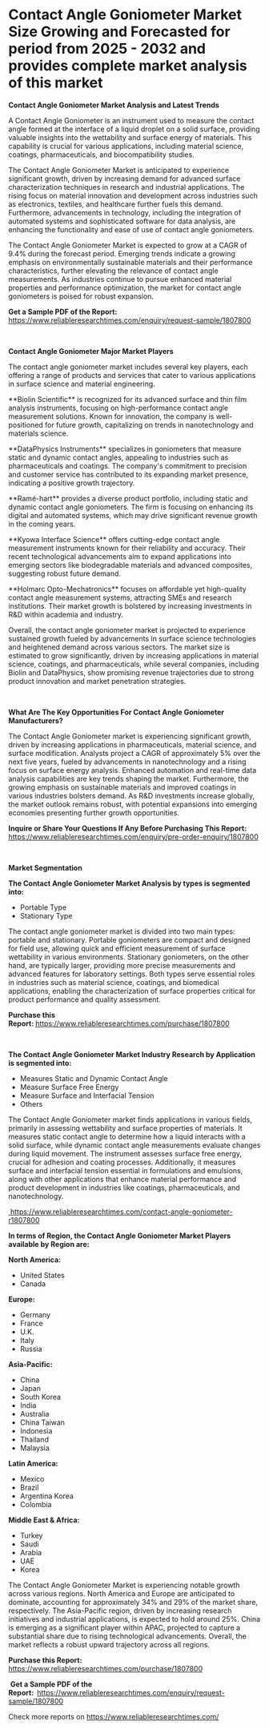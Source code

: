 <p><h1>Contact Angle Goniometer Market Size Growing and Forecasted for period from 2025 - 2032 and provides complete market analysis of this market</h1></p><p><strong>Contact Angle Goniometer Market Analysis and Latest Trends</strong></p>
<p><p>A Contact Angle Goniometer is an instrument used to measure the contact angle formed at the interface of a liquid droplet on a solid surface, providing valuable insights into the wettability and surface energy of materials. This capability is crucial for various applications, including material science, coatings, pharmaceuticals, and biocompatibility studies.</p><p>The Contact Angle Goniometer Market is anticipated to experience significant growth, driven by increasing demand for advanced surface characterization techniques in research and industrial applications. The rising focus on material innovation and development across industries such as electronics, textiles, and healthcare further fuels this demand. Furthermore, advancements in technology, including the integration of automated systems and sophisticated software for data analysis, are enhancing the functionality and ease of use of contact angle goniometers.</p><p>The Contact Angle Goniometer Market is expected to grow at a CAGR of 9.4% during the forecast period. Emerging trends indicate a growing emphasis on environmentally sustainable materials and their performance characteristics, further elevating the relevance of contact angle measurements. As industries continue to pursue enhanced material properties and performance optimization, the market for contact angle goniometers is poised for robust expansion.</p></p>
<p><strong>Get a Sample PDF of the Report:&nbsp;</strong> <a href="https://www.reliableresearchtimes.com/enquiry/request-sample/1807800?utm_campaign=2472&utm_medium=2&utm_source=Github&utm_content=ia&utm_term=19022025&utm_id=contact-angle-goniometer">https://www.reliableresearchtimes.com/enquiry/request-sample/1807800</a></p>
<p>&nbsp;</p>
<p><strong>Contact Angle Goniometer Major Market Players</strong></p>
<p><p>The contact angle goniometer market includes several key players, each offering a range of products and services that cater to various applications in surface science and material engineering.</p><p>**Biolin Scientific** is recognized for its advanced surface and thin film analysis instruments, focusing on high-performance contact angle measurement solutions. Known for innovation, the company is well-positioned for future growth, capitalizing on trends in nanotechnology and materials science.</p><p>**DataPhysics Instruments** specializes in goniometers that measure static and dynamic contact angles, appealing to industries such as pharmaceuticals and coatings. The company's commitment to precision and customer service has contributed to its expanding market presence, indicating a positive growth trajectory.</p><p>**Ramé-hart** provides a diverse product portfolio, including static and dynamic contact angle goniometers. The firm is focusing on enhancing its digital and automated systems, which may drive significant revenue growth in the coming years.</p><p>**Kyowa Interface Science** offers cutting-edge contact angle measurement instruments known for their reliability and accuracy. Their recent technological advancements aim to expand applications into emerging sectors like biodegradable materials and advanced composites, suggesting robust future demand.</p><p>**Holmarc Opto-Mechatronics** focuses on affordable yet high-quality contact angle measurement systems, attracting SMEs and research institutions. Their market growth is bolstered by increasing investments in R&D within academia and industry.</p><p>Overall, the contact angle goniometer market is projected to experience sustained growth fueled by advancements in surface science technologies and heightened demand across various sectors. The market size is estimated to grow significantly, driven by increasing applications in material science, coatings, and pharmaceuticals, while several companies, including Biolin and DataPhysics, show promising revenue trajectories due to strong product innovation and market penetration strategies.</p></p>
<p>&nbsp;</p>
<p><strong>What Are The Key Opportunities For Contact Angle Goniometer Manufacturers?</strong></p>
<p><p>The Contact Angle Goniometer market is experiencing significant growth, driven by increasing applications in pharmaceuticals, material science, and surface modification. Analysts project a CAGR of approximately 5% over the next five years, fueled by advancements in nanotechnology and a rising focus on surface energy analysis. Enhanced automation and real-time data analysis capabilities are key trends shaping the market. Furthermore, the growing emphasis on sustainable materials and improved coatings in various industries bolsters demand. As R&D investments increase globally, the market outlook remains robust, with potential expansions into emerging economies presenting further growth opportunities.</p></p>
<p><strong>Inquire or Share Your Questions If Any Before Purchasing This Report:</strong> <a href="https://www.reliableresearchtimes.com/enquiry/pre-order-enquiry/1807800?utm_campaign=2472&utm_medium=2&utm_source=Github&utm_content=ia&utm_term=19022025&utm_id=contact-angle-goniometer">https://www.reliableresearchtimes.com/enquiry/pre-order-enquiry/1807800</a></p>
<p>&nbsp;</p>
<p><strong>Market Segmentation</strong></p>
<p><strong>The Contact Angle Goniometer Market Analysis by types is segmented into:</strong></p>
<p><ul><li>Portable Type</li><li>Stationary Type</li></ul></p>
<p><p>The contact angle goniometer market is divided into two main types: portable and stationary. Portable goniometers are compact and designed for field use, allowing quick and efficient measurement of surface wettability in various environments. Stationary goniometers, on the other hand, are typically larger, providing more precise measurements and advanced features for laboratory settings. Both types serve essential roles in industries such as material science, coatings, and biomedical applications, enabling the characterization of surface properties critical for product performance and quality assessment.</p></p>
<p><strong>Purchase this Report:&nbsp;</strong><a href="https://www.reliableresearchtimes.com/purchase/1807800?utm_campaign=2472&utm_medium=2&utm_source=Github&utm_content=ia&utm_term=19022025&utm_id=contact-angle-goniometer">https://www.reliableresearchtimes.com/purchase/1807800</a></p>
<p>&nbsp;</p>
<p><strong>The Contact Angle Goniometer Market Industry Research by Application is segmented into:</strong></p>
<p><ul><li>Measures Static and Dynamic Contact Angle</li><li>Measure Surface Free Energy</li><li>Measure Surface and Interfacial Tension</li><li>Others</li></ul></p>
<p><p>The Contact Angle Goniometer market finds applications in various fields, primarily in assessing wettability and surface properties of materials. It measures static contact angle to determine how a liquid interacts with a solid surface, while dynamic contact angle measurements evaluate changes during liquid movement. The instrument assesses surface free energy, crucial for adhesion and coating processes. Additionally, it measures surface and interfacial tension essential in formulations and emulsions, along with other applications that enhance material performance and product development in industries like coatings, pharmaceuticals, and nanotechnology.</p></p>
<p><a href="https://www.reliableresearchtimes.com/contact-angle-goniometer-r1807800?utm_campaign=2472&utm_medium=2&utm_source=Github&utm_content=ia&utm_term=19022025&utm_id=contact-angle-goniometer">&nbsp;https://www.reliableresearchtimes.com/contact-angle-goniometer-r1807800</a></p>
<p><strong>In terms of Region, the Contact Angle Goniometer Market Players available by Region are:</strong></p>
<p>
    <p> <strong> North America: </strong>
        <ul>
            <li>United States</li>
            <li>Canada</li>
        </ul>
        </p> 
    <p> <strong> Europe: </strong>
        <ul>
            <li>Germany</li>
            <li>France</li>
            <li>U.K.</li>
            <li>Italy</li>
            <li>Russia</li>
        </ul>
        </p> 
    <p> <strong> Asia-Pacific: </strong>
        <ul>
            <li>China</li>
            <li>Japan</li>
            <li>South Korea</li>
            <li>India</li>
            <li>Australia</li>
            <li>China Taiwan</li>
            <li>Indonesia</li>
            <li>Thailand</li>
            <li>Malaysia</li>
        </ul>
        </p> 
    <p> <strong> Latin America: </strong>
        <ul>
            <li>Mexico</li>
            <li>Brazil</li>
            <li>Argentina Korea</li>
            <li>Colombia</li>
        </ul>
        </p> 
    <p> <strong> Middle East & Africa: </strong>
        <ul>
            <li>Turkey</li>
            <li>Saudi</li>
            <li>Arabia</li>
            <li>UAE</li>
            <li>Korea</li>
        </ul>
    </p>
    </p>
<p><p>The Contact Angle Goniometer Market is experiencing notable growth across various regions. North America and Europe are anticipated to dominate, accounting for approximately 34% and 29% of the market share, respectively. The Asia-Pacific region, driven by increasing research initiatives and industrial applications, is expected to hold around 25%. China is emerging as a significant player within APAC, projected to capture a substantial share due to rising technological advancements. Overall, the market reflects a robust upward trajectory across all regions.</p></p>
<p><strong>Purchase this Report: </strong><a href="https://www.reliableresearchtimes.com/purchase/1807800?utm_campaign=2472&utm_medium=2&utm_source=Github&utm_content=ia&utm_term=19022025&utm_id=contact-angle-goniometer">https://www.reliableresearchtimes.com/purchase/1807800</a></p>
<p>&nbsp;<strong>Get a Sample PDF of the Report:&nbsp;&nbsp;</strong><a href="https://www.reliableresearchtimes.com/enquiry/request-sample/1807800?utm_campaign=2472&utm_medium=2&utm_source=Github&utm_content=ia&utm_term=19022025&utm_id=contact-angle-goniometer">https://www.reliableresearchtimes.com/enquiry/request-sample/1807800</a></p>
<p><strong></strong></p>
<p>Check more reports on <a href="https://www.reliableresearchtimes.com/?utm_campaign=2472&utm_medium=2&utm_source=Github&utm_content=ia&utm_term=19022025&utm_id=contact-angle-goniometer">https://www.reliableresearchtimes.com/</a></p>